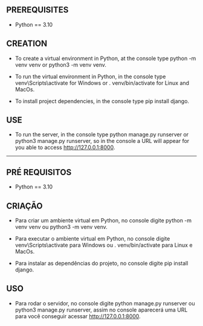 ## PREREQUISITES
- Python == 3.10

## CREATION
- To create a virtual environment in Python, at the console type python -m venv venv or python3 -m venv venv.

- To run the virtual environment in Python, in the console type venv\Scripts\activate for Windows or . venv/bin/activate for Linux and MacOs.

- To install project dependencies, in the console type pip install django.

## USE
- To run the server, in the console type python manage.py runserver or python3 manage.py runserver, so in the console a URL will appear for you
able to access http://127.0.0.1:8000.
-----------------------------------------------------------------------------------------------------------------------------------------------------------------------
## PRÉ REQUISITOS
- Python == 3.10

## CRIAÇÃO
- Para criar um ambiente virtual em Python, no console digite python -m venv venv ou python3 -m venv venv.

- Para executar o ambiente virtual em Python, no console digite venv\Scripts\activate para Windows ou . venv/bin/activate para Linux e MacOs.

- Para instalar as dependências do projeto, no console digite pip install django.

## USO

- Para rodar o servidor, no console digite python manage.py runserver ou python3 manage.py runserver, assim no console aparecerá uma URL para você
conseguir acessar http://127.0.0.1:8000.
